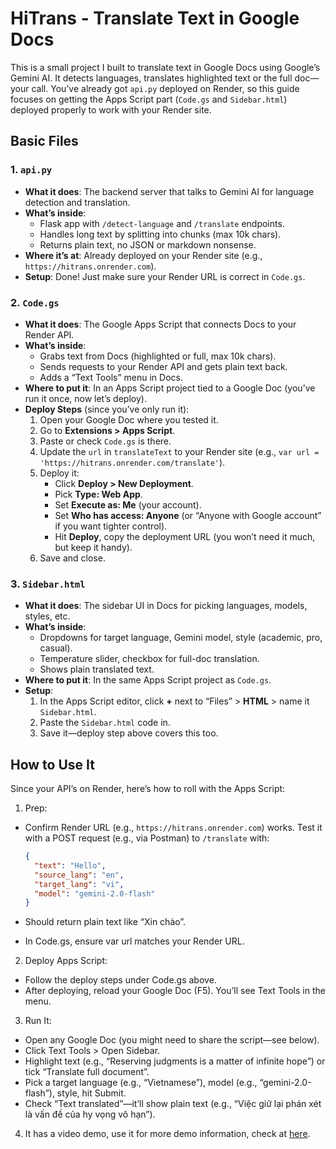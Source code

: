 # HiTrans - Translate Text in Google Docs

This is a small project I built to translate text in Google Docs using Google’s Gemini AI. It detects languages, translates highlighted text or the full doc—your call. You’ve already got `api.py` deployed on Render, so this guide focuses on getting the Apps Script part (`Code.gs` and `Sidebar.html`) deployed properly to work with your Render site.

## Basic Files

### 1. `api.py`
- **What it does**: The backend server that talks to Gemini AI for language detection and translation.
- **What’s inside**: 
  - Flask app with `/detect-language` and `/translate` endpoints.
  - Handles long text by splitting into chunks (max 10k chars).
  - Returns plain text, no JSON or markdown nonsense.
- **Where it’s at**: Already deployed on your Render site (e.g., `https://hitrans.onrender.com`).
- **Setup**: Done! Just make sure your Render URL is correct in `Code.gs`.

### 2. `Code.gs`
- **What it does**: The Google Apps Script that connects Docs to your Render API.
- **What’s inside**: 
  - Grabs text from Docs (highlighted or full, max 10k chars).
  - Sends requests to your Render API and gets plain text back.
  - Adds a “Text Tools” menu in Docs.
- **Where to put it**: In an Apps Script project tied to a Google Doc (you’ve run it once, now let’s deploy).
- **Deploy Steps** (since you’ve only run it):
  1. Open your Google Doc where you tested it.
  2. Go to **Extensions > Apps Script**.
  3. Paste or check `Code.gs` is there.
  4. Update the `url` in `translateText` to your Render site (e.g., `var url = 'https://hitrans.onrender.com/translate'`).
  5. Deploy it:
     - Click **Deploy > New Deployment**.
     - Pick **Type: Web App**.
     - Set **Execute as: Me** (your account).
     - Set **Who has access: Anyone** (or “Anyone with Google account” if you want tighter control).
     - Hit **Deploy**, copy the deployment URL (you won’t need it much, but keep it handy).
  6. Save and close.

### 3. `Sidebar.html`
- **What it does**: The sidebar UI in Docs for picking languages, models, styles, etc.
- **What’s inside**: 
  - Dropdowns for target language, Gemini model, style (academic, pro, casual).
  - Temperature slider, checkbox for full-doc translation.
  - Shows plain translated text.
- **Where to put it**: In the same Apps Script project as `Code.gs`.
- **Setup**:
  1. In the Apps Script editor, click **+** next to “Files” > **HTML** > name it `Sidebar.html`.
  2. Paste the `Sidebar.html` code in.
  3. Save it—deploy step above covers this too.

## How to Use It
Since your API’s on Render, here’s how to roll with the Apps Script:

1. Prep:
- Confirm  Render URL (e.g., `https://hitrans.onrender.com`) works. Test it with a POST request (e.g., via Postman) to `/translate` with:
  ```json
  {
    "text": "Hello",
    "source_lang": "en",
    "target_lang": "vi",
    "model": "gemini-2.0-flash"
  }
- Should return plain text like “Xin chào”.

- In Code.gs, ensure var url matches your Render URL.

2. Deploy Apps Script:
- Follow the deploy steps under Code.gs above.
- After deploying, reload your Google Doc (F5). You’ll see Text Tools in the menu.

3. Run It:
- Open any Google Doc (you might need to share the script—see below).
- Click Text Tools > Open Sidebar.
- Highlight text (e.g., “Reserving judgments is a matter of infinite hope”) or tick “Translate full document”.
- Pick a target language (e.g., “Vietnamese”), model (e.g., “gemini-2.0-flash”), style, hit Submit.
- Check “Text translated”—it’ll show plain text (e.g., “Việc giữ lại phán xét là vấn đề của hy vọng vô hạn”).

4. It has a video demo, use it for more demo information, check at [here](https://drive.google.com/file/d/1N7JF1LDjnbZevfphzon1fuNVWLtrhKvW/view?usp=sharing).

